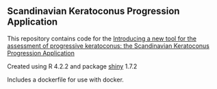 ## **Scandinavian Keratoconus Progression Application**

This repository contains code for the [Introducing a new tool for the assessment of progressive keratoconus: the Scandinavian Keratoconus Progression Application](https://eucornea.scholasticahq.com/article/68427-introducing-a-new-tool-for-the-assessment-of-progressive-keratoconus-the-scandinavian-keratoconus-progression-application)

Created using R 4.2.2 and package [shiny](https://shiny.rstudio.com) 1.7.2

Includes a dockerfile for use with docker.
